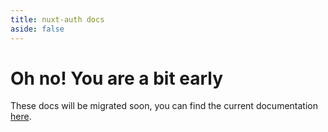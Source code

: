```yaml
---
title: nuxt-auth docs
aside: false
---
```


# Oh no! You are a bit early

These docs will be migrated soon, you can find the current documentation [here](https://github.com/sidebase/nuxt-auth).
